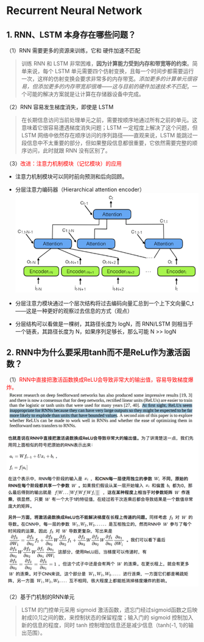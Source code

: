# Recurrent Neural Network
## 1. RNN、LSTM 本身存在哪些问题？
（1）RNN 需要更多的资源来训练，它和 硬件加速不匹配
> 训练 RNN 和 LSTM 非常困难，**因为计算能力受到内存和带宽等的约束**。简单来说，每个 LSTM 单元需要四个仿射变换，且每一个时间步都需要运行一次，这样的仿射变换会要求非常多的内存带宽。*添加更多的计算单元很容易，但添加更多的内存带宽却很难——这与目前的硬件加速技术不匹配*，一个可能的解决方案就是让计算在存储器设备中完成。

（2）RNN 容易发生梯度消失，即使是 LSTM
> 在长期信息访问当前处理单元之前，需要按顺序地通过所有之前的单元。这意味着它很容易遭遇梯度消失问题；LSTM 一定程度上解决了这个问题，但 LSTM 网络中依然存在顺序访问的序列路径——直观来说，LSTM 能跳过一段信息中不太重要的部分，但如果整段信息都很重要，它依然需要完整的顺序访问，此时就跟 RNN 没有区别了。

（3）<font color='red'>改进：注意力机制模块（记忆模块）的应用</font>
- 注意力机制模块可以同时前向预测和后向回顾。
- 分层注意力编码器（Hierarchical attention encoder）
![](../assets/deep_learning/hierarchical_attention_encoder.png)

- 分层注意力模块通过一个层次结构将过去编码向量汇总到一个上下文向量C_t ——这是一种更好的观察过去信息的方式（观点）
- 分层结构可以看做是一棵树，其路径长度为 logN，而 RNN/LSTM 则相当于一个链表，其路径长度为 N，如果序列足够长，那么可能 N >> logN

## 2. RNN中为什么要采用tanh而不是ReLu作为激活函数？
（1）<font color='red'>RNN中直接把激活函数换成ReLU会导致非常大的输出值，容易导致梯度爆炸。</font>
![](../assets/deep_learning/why_relu_not_used_in_rnn.png)

（2）基于门机制的RNN单元
> LSTM 的门控单元采用 sigmoid 激活函数，遗忘门经过sigmoid函数之后映射成[0,1]之间的数，来控制状态的保留程度；输入门的 sigmoid 控制加入新的信息的程度，同时 tanh 控制增加信息还是减少信息（tanh(-1, 1)的输出范围）。
